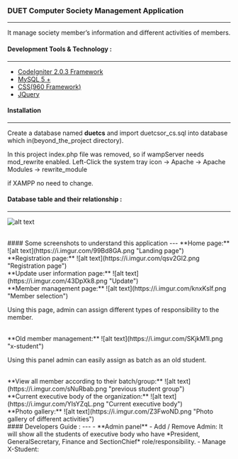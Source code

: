 ### DUET Computer Society Management Application
---
It manage society member’s information and different activities of members.

#### Development Tools & Technology :
---
* [CodeIgniter 2.0.3 Framework](https://www.codeigniter.com/)
* [MySQL 5 +](https://www.mysql.com/)
* [CSS(960 Framework)](http://960.gs/)
* [JQuery](https://jquery.com/)

#### Installation
---
Create a database named **duetcs** and import duetcsor_cs.sql into database which in(beyond_the_project directory).

In this project index.php file was removed, 
so if wampServer
needs mod_rewrite enabled.
Left-Click the system tray icon -> Apache -> Apache Modules -> rewrite_module

if XAMPP no need to change.

#### Database table and their relationship :
---
![alt text](https://i.imgur.com/aGhugq0.png "Database design")

<br/>
#### Some screenshots to understand this application
---
**Home page:**
![alt text](https://i.imgur.com/99Bd8GA.png "Landing page")

<br/>
**Registration page:**
![alt text](https://i.imgur.com/qsv2Gl2.png "Registration page")

<br/>
**Update user information page:**
![alt text](https://i.imgur.com/43DpXk8.png "Update")

<br/>
**Member management page:**
![alt text](https://i.imgur.com/knxKslf.png "Member selection")

Using this page, admin can assign different types of responsibility to the member.

<br/>
**Old member management:**
![alt text](https://i.imgur.com/SKjkM1I.png "x-student")

Using this panel admin can easily assign as batch as an old student.

<br/>
**View all member according to their batch/group:**
![alt text](https://i.imgur.com/sNuRbab.png "previous student group")

<br/>
**Current executive body of the organization:**
![alt text](https://i.imgur.com/YIsYZqL.png "Current executive body")

<br/>
**Photo gallery:**
![alt text](https://i.imgur.com/Z3FwoND.png "Photo gallery of different activities")

<br/>
#### Developers Guide :
---
- **Admin panel**
    - Add / Remove Admin: It will show all the students of executive body who have *President, GeneralSecretary, Finance  and SectionChief* role/responsibility.
    - Manage X-Student: